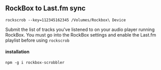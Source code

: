 ## RockBox to Last.fm sync

```
rockscrob --key=112345162345 /Volumes/Rockbox\ Device
```

Submit the list of tracks you've listened to on your audio player running
RockBox. You must go into the RockBox settings and enable the Last.fm playlist
before using `rockscrob`

#### installation

```
npm -g i rockbox-scrobbler
```
